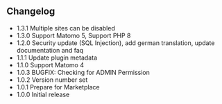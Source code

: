 ## Changelog

* 1.3.1 Multiple sites can be disabled
* 1.3.0 Support Matomo 5, Support PHP 8
* 1.2.0 Security update (SQL Injection), add german translation, update documentation and faq
* 1.1.1 Update plugin metadata
* 1.1.0 Support Matomo 4
* 1.0.3 BUGFIX: Checking for ADMIN Permission
* 1.0.2 Version number set
* 1.0.1 Prepare for Marketplace
* 1.0.0 Initial release
